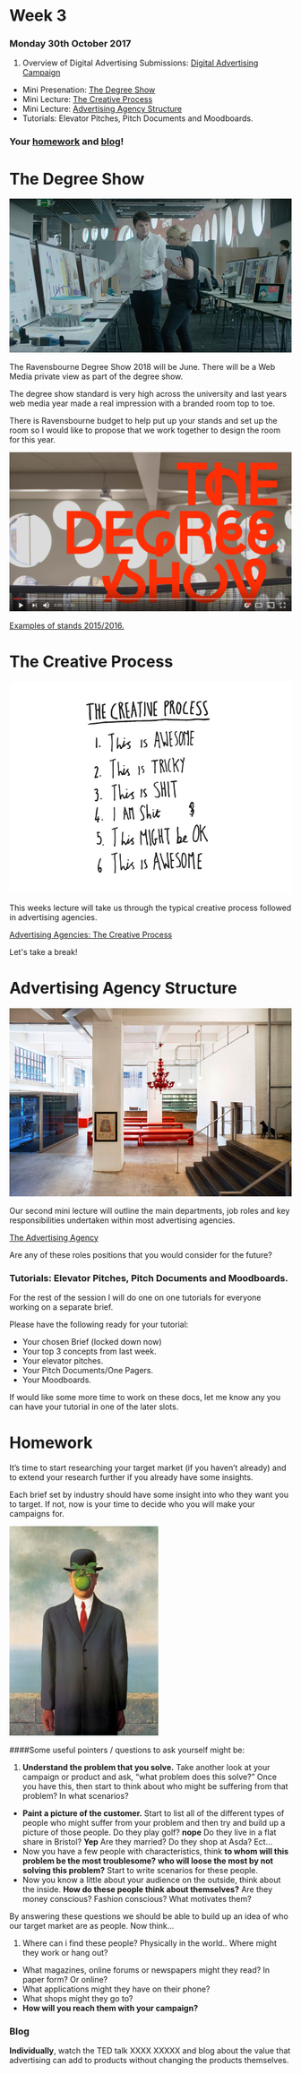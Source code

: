 # Week 3

###  Monday 30th October 2017

1. Overview of Digital Advertising Submissions: [Digital Advertising Campaign](https://github.com/RavensbourneWebMedia/Digital_Advertising/tree/master/projects/union-hack)
* Mini Presenation: [The Degree Show](#the-degree-show)
* Mini Lecture: [The Creative Process](#the-creative-process)   
* Mini Lecture: [Advertising Agency Structure](#advertising-agency-structure)
* Tutorials: Elevator Pitches, Pitch Documents and Moodboards. 

### Your [homework](#homework) and [blog](#blog)!

# The Degree Show

![](https://github.com/RavensbourneWebMedia/Digital_Advertising/blob/master/sessions/03/Degree_Show_1_Small.png)

The Ravensbourne Degree Show 2018 will be June. There will be a Web Media private view as part of the degree show. 

The degree show standard is very high across the university and last years web media year made a real impression with a branded room top to toe. 

There is Ravensbourne budget to help put up your stands and set up the room so I would like to propose that we work together to design the room for this year. 

[![IMAGE ALT TEXT HERE](https://github.com/RavensbourneWebMedia/Digital_Advertising/blob/master/sessions/03/The_degree_show.jpg)](https://www.youtube.com/watch?v=d2dykZFiHmo)

[Examples of stands 2015/2016.](https://github.com/RavensbourneWebMedia/Digital_Advertising/blob/master/sessions/03/Web_Media_Degree_Show_Mini_Lecture.pdf)


# The Creative Process

[![](assets/the-creative-process.jpg)](https://dribbble.com/shots/1826840--lunchtimedrawings-The-Creative-Process)

This weeks lecture will take us through the typical creative process followed in advertising agencies. 

[Advertising Agencies: The Creative Process](/03/Digital%20Advertising%202016%20Lecture%203%20Creative%20Process.pdf)


Let's take a break!

# Advertising Agency Structure

![](https://github.com/RavensbourneWebMedia/Digital_Advertising/blob/master/sessions/03/870da9848fc31d087826c9a719305977.jpg)

Our second mini lecture will outline the main departments, job roles and key responsibilities undertaken within most advertising agencies. 

[The Advertising Agency](https://github.com/RavensbourneWebMedia/Digital_Advertising/blob/master/sessions/03/The%20Advertising-Agency.pdf)

Are any of these roles positions that you would consider for the future? 

### Tutorials: Elevator Pitches, Pitch Documents and Moodboards. 

For the rest of the session I will do one on one tutorials for everyone working on a separate brief. 

Please have the following ready for your tutorial:

* Your chosen Brief (locked down now)
* Your top 3 concepts from last week. 
* Your elevator pitches.
* Your Pitch Documents/One Pagers. 
* Your Moodboards. 

If would like some more time to work on these docs, let me know any you can have your tutorial in one of the later slots. 
 

# Homework

It’s time to start researching your target market (if you haven’t already) and to extend your research further if you already have some insights. 

Each brief set by industry should have some insight into who they want you to target. If not, now is your time to decide who you will make your campaigns for. 

![](https://github.com/RavensbourneWebMedia/Digital_Advertising/blob/master/sessions/03/Magritte_TheSonOfMan.jpg )

####Some useful pointers / questions to ask yourself might be: 

1. **Understand the problem that you solve.** Take another look at your campaign or product and ask, “what problem does this solve?” Once you have this, then start to think about who might be suffering from that problem? In what scenarios?
* **Paint a picture of the customer.** Start to list all of the different types of people who might suffer from your problem and then try and build up a picture of those people. Do they play golf? **nope** Do they live in a flat share in Bristol? **Yep** Are they married? Do they shop at Asda? Ect...
* Now you have a few people with characteristics, think **to whom will this problem be the most troublesome?** **who will loose the most by not solving this problem?** Start to write scenarios for these people. 
* Now you know a little about your audience on the outside, think about the inside. **How do these people think about themselves?** Are they money conscious? Fashion conscious? What motivates them? 

By answering these questions we should be able to build up an idea of who our target market are as people. Now think...

1. Where can i find these people? Physically in the world.. Where might they work or hang out? 
* What magazines, online forums or newspapers might they read? In paper form? Or online? 
* What applications might they have on their phone? 
* What shops might they go to? 
* **How will you reach them with your campaign?**

### Blog 

**Individually**, watch the TED talk XXXX  XXXXX and blog about the value that advertising can add to products without changing the products themselves. 
